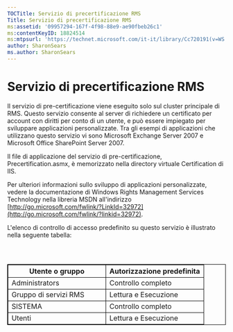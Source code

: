 ```yaml
---
TOCTitle: Servizio di precertificazione RMS
Title: Servizio di precertificazione RMS
ms:assetid: '09957294-167f-4f98-88e9-ae90fbeb26c1'
ms:contentKeyID: 18824514
ms:mtpsurl: 'https://technet.microsoft.com/it-it/library/Cc720191(v=WS.10)'
author: SharonSears
ms.author: SharonSears
---
```


Servizio di precertificazione RMS
=================================

Il servizio di pre-certificazione viene eseguito solo sul cluster principale di RMS. Questo servizio consente al server di richiedere un certificato per account con diritti per conto di un utente, e può essere impiegato per sviluppare applicazioni personalizzate. Tra gli esempi di applicazioni che utilizzano questo servizio vi sono Microsoft Exchange Server 2007 e Microsoft Office SharePoint Server 2007.

Il file di applicazione del servizio di pre-certificazione, Precertification.asmx, è memorizzato nella directory virtuale Certification di IIS.

Per ulteriori informazioni sullo sviluppo di applicazioni personalizzate, vedere la documentazione di Windows Rights Management Services Technology nella libreria MSDN all'indirizzo [http://go.microsoft.com/fwlink/?LinkId=32972](http://go.microsoft.com/fwlink/?linkid=32972).

L'elenco di controllo di accesso predefinito su questo servizio è illustrato nella seguente tabella:

###  

 
<table style="border:1px solid black;">
<colgroup>
<col width="50%" />
<col width="50%" />
</colgroup>
<thead>
<tr class="header">
<th style="border:1px solid black;" >Utente o gruppo</th>
<th style="border:1px solid black;" >Autorizzazione predefinita</th>
</tr>
</thead>
<tbody>
<tr class="odd">
<td style="border:1px solid black;">Administrators</td>
<td style="border:1px solid black;">Controllo completo</td>
</tr>
<tr class="even">
<td style="border:1px solid black;">Gruppo di servizi RMS</td>
<td style="border:1px solid black;">Lettura e Esecuzione</td>
</tr>
<tr class="odd">
<td style="border:1px solid black;">SISTEMA</td>
<td style="border:1px solid black;">Controllo completo</td>
</tr>
<tr class="even">
<td style="border:1px solid black;">Utenti</td>
<td style="border:1px solid black;">Lettura e Esecuzione</td>
</tr>
</tbody>
</table>
